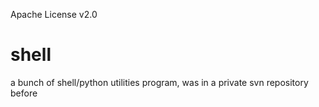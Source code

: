 Apache License v2.0

shell
=====

a bunch of shell/python utilities program, was in a private svn repository before
